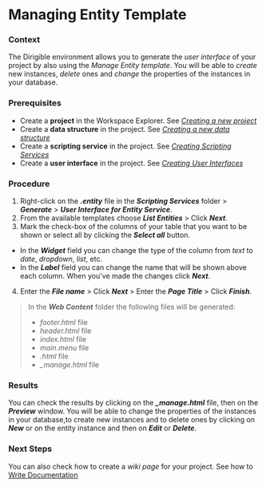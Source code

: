 # Managing Entity Template

### **Context**

The Dirigible environment allows you to generate the *user interface* of your project by also using the *Manage Entity template*. You will be able to *create* new instances, *delete* ones and *change* the properties of the instances in your database.

### **Prerequisites**

* Create a **project** in the Workspace Explorer. See [*Creating a new project*][1]
* Create a **data structure** in the project. See [*Creating a new data structure*][1]
* Create a **scripting service** in the project. See [*Creating Scripting Services*][2]
* Create a **user interface** in the project. See [*Creating User Interfaces*][3]
 
### **Procedure**

1. Right-click on the __*.entity*__ file in the __*Scripting Services*__ folder > __*Generate*__ > __*User Interface for Entity Service*__.
2. From the available templates choose  __*List Entities*__ > Click __*Next*__.
3. Mark the check-box of the columns of your table that  you want to be shown or select all by clicking the __*Select all*__ button.
* In the __*Widget*__ field you can change the type of the column from *text* to *date*, *dropdown*, *list*, etc.
* In the __*Label*__ field you can change the name that will be shown above each column.
When you've made the changes click __*Next*__.

4. Enter the  __*File name*__  > Click __*Next*__ > Enter the  __*Page Title*__ > Click __*Finish*__.

 >In the __*Web Content*__ folder the following files will be generated:
  > * *footer.html* file
  > * *header.html* file
  > * *index.html* file
  > * *main.menu* file
  > * *.html* file
  > * *_manage.html* file

### **Results**

You can check the results by clicking on the __*_manage.html*__ file, then on the __*Preview*__ window. You will be able to change the properties of the instances in your database,to create new instances and to delete ones by clicking on __*New*__ or on the entity instance and then on __*Edit*__ or __*Delete*__.

### **Next Steps**
 You can also check how to create a *wiki page* for your project. See how to [Write Documentation][4]

[1]: https://github.com/dirigiblelabs/curriculum/tree/master/TeodoraBancheva/WrittenDocumentation/DataStructures.md
[2]: https://github.com/dirigiblelabs/curriculum/tree/master/TeodoraBancheva/WrittenDocumentation/ScriptingServices.md
[3]: https://github.com/dirigiblelabs/curriculum/tree/master/TeodoraBancheva/WrittenDocumentation/UserInterfaces.md
[4]: https://github.com/dirigiblelabs/curriculum/tree/master/TeodoraBancheva/WrittenDocumentation/Documentation.md
